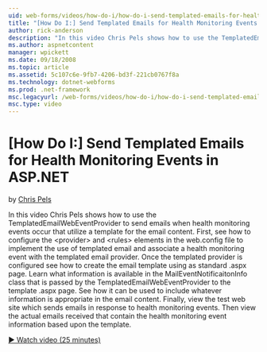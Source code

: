 ```yaml
---
uid: web-forms/videos/how-do-i/how-do-i-send-templated-emails-for-health-monitoring-events-in-aspnet
title: "[How Do I:] Send Templated Emails for Health Monitoring Events in ASP.NET | Microsoft Docs"
author: rick-anderson
description: "In this video Chris Pels shows how to use the TemplatedEmailWebEventProvider to send emails when health monitoring events occur that utilize a template for t..."
ms.author: aspnetcontent
manager: wpickett
ms.date: 09/18/2008
ms.topic: article
ms.assetid: 5c107c6e-9fb7-4206-bd3f-221cb0767f8a
ms.technology: dotnet-webforms
ms.prod: .net-framework
msc.legacyurl: /web-forms/videos/how-do-i/how-do-i-send-templated-emails-for-health-monitoring-events-in-aspnet
msc.type: video
---
```

[How Do I:] Send Templated Emails for Health Monitoring Events in ASP.NET
====================
by [Chris Pels](https://twitter.com/chrispels)

In this video Chris Pels shows how to use the TemplatedEmailWebEventProvider to send emails when health monitoring events occur that utilize a template for the email content. First, see how to configure the &lt;provider&gt; and &lt;rules&gt; elements in the web.config file to implement the use of templated email and associate a health monitoring event with the templated email provider. Once the templated provider is configured see how to create the email template using as standard .aspx page. Learn what information is available in the MailEventNotificaitonInfo class that is passed by the TemplatedEmailWebEventProvider to the template .aspx page. See how it can be used to include whatever information is appropriate in the email content. Finally, view the test web site which sends emails in response to health monitoring events. Then view the actual emails received that contain the health monitoring event information based upon the template.

[&#9654; Watch video (25 minutes)](https://channel9.msdn.com/Blogs/ASP-NET-Site-Videos/how-do-i-send-templated-emails-for-health-monitoring-events-in-aspnet)